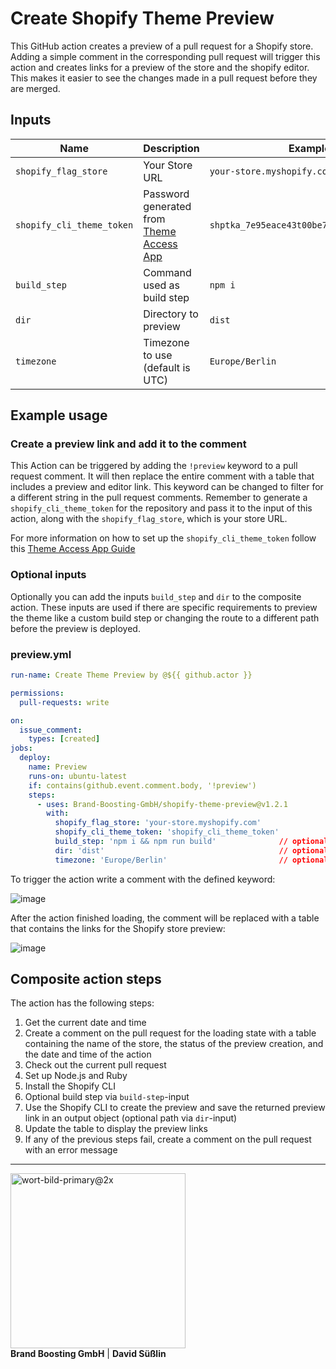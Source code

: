 # Create Shopify Theme Preview

This GitHub action creates a preview of a pull request for a Shopify store. Adding a simple comment in the corresponding pull request will trigger this action and creates links for a preview of the store and the shopify editor. This makes it easier to see the changes made in a pull request before they are merged.


## Inputs
| Name | Description | Example | Required |
| ---- | ----------- | ------- | :------: |
| `shopify_flag_store` | Your Store URL | `your-store.myshopify.com` | &check; |
| `shopify_cli_theme_token` | Password generated from [Theme Access App](https://shopify.dev/themes/tools/theme-access) | `shptka_7e95eace43t00be7f9f8612325212805` | &check; |
| `build_step` | Command used as build step | `npm i` | &cross; |
| `dir` | Directory to preview | `dist` | &cross; |
| `timezone` | Timezone to use (default is UTC) | `Europe/Berlin` | &cross; |


## Example usage

### Create a preview link and add it to the comment
This Action can be triggered by adding the `!preview` keyword to a pull request comment. It will then replace the entire comment with a table that includes a preview and editor link. This keyword can be changed to filter for a different string in the pull request comments. Remember to generate a `shopify_cli_theme_token` for the repository and pass it to the input of this action, along with the `shopify_flag_store`, which is your store URL. 

For more information on how to set up the `shopify_cli_theme_token` follow this [Theme Access App Guide](https://shopify.dev/themes/tools/theme-access)

### Optional inputs
Optionally you can add the inputs `build_step` and `dir` to the composite action. These inputs are used if there are specific requirements to preview the theme like a custom build step or changing the route to a different path before the preview is deployed.

### preview.yml

```yaml
run-name: Create Theme Preview by @${{ github.actor }}

permissions: 
  pull-requests: write

on:
  issue_comment:      
    types: [created]    
jobs:                   
  deploy:
    name: Preview
    runs-on: ubuntu-latest
    if: contains(github.event.comment.body, '!preview')
    steps:
      - uses: Brand-Boosting-GmbH/shopify-theme-preview@v1.2.1
        with:
          shopify_flag_store: 'your-store.myshopify.com'
          shopify_cli_theme_token: 'shopify_cli_theme_token'
          build_step: 'npm i && npm run build'              // optional
          dir: 'dist'                                       // optional
          timezone: 'Europe/Berlin'                         // optional

```

<p>To trigger the action write a comment with the defined keyword:</p>

![image](https://user-images.githubusercontent.com/77160493/206173680-5e960d83-807d-4205-9d25-b962e6a30091.png)

<p>After the action finished loading, the comment will be replaced with a table that contains the links for the Shopify store preview:</p>

![image](https://user-images.githubusercontent.com/77160493/210612083-000e254e-9706-4a05-bac3-ebae7fe07bcf.png)


## Composite action steps

The action has the following steps:

1. Get the current date and time
2. Create a comment on the pull request for the loading state with a table containing the name of the store, the status of the preview creation, and the date and time of the action
3. Check out the current pull request
4. Set up Node.js and Ruby
5. Install the Shopify CLI
6. Optional build step via `build-step`-input
7. Use the Shopify CLI to create the preview and save the returned preview link in an output object (optional path via `dir`-input)
8. Update the table to display the preview links
9. If any of the previous steps fail, create a comment on the pull request with an error message

---
<div style="display: inline">
  <img width="280" alt="wort-bild-primary@2x" src="https://user-images.githubusercontent.com/77160493/206194969-10dc2ed8-476d-4639-865e-75c9028109a4.png">
  <div>
    <b>Brand Boosting GmbH</b> |
    <b>David Süßlin</b>
  </div>
</div>
